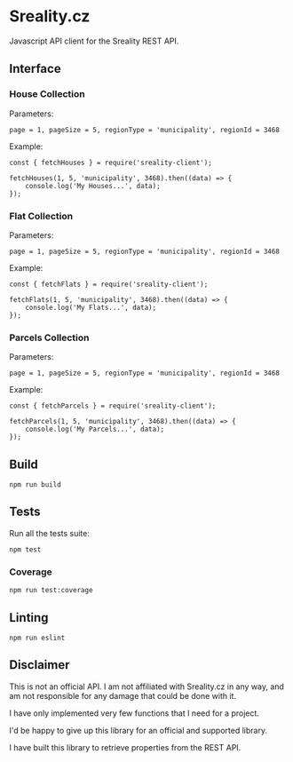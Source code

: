 # Sreality.cz

Javascript API client for the Sreality REST API.

## Interface

### House Collection

Parameters: 
```
page = 1, pageSize = 5, regionType = 'municipality', regionId = 3468
```

Example: 

```
const { fetchHouses } = require('sreality-client');

fetchHouses(1, 5, 'municipality', 3468).then((data) => {
    console.log('My Houses...', data);
});
```

### Flat Collection

Parameters: 
```
page = 1, pageSize = 5, regionType = 'municipality', regionId = 3468
```

Example: 

```
const { fetchFlats } = require('sreality-client');

fetchFlats(1, 5, 'municipality', 3468).then((data) => {
    console.log('My Flats...', data);
});
```

### Parcels Collection

Parameters: 
```
page = 1, pageSize = 5, regionType = 'municipality', regionId = 3468
```

Example: 

```
const { fetchParcels } = require('sreality-client');

fetchParcels(1, 5, 'municipality', 3468).then((data) => {
    console.log('My Parcels...', data);
});
```

## Build

```
npm run build
```

## Tests

Run all the tests suite:
```
npm test
```

### Coverage
```
npm run test:coverage
```

## Linting

```
npm run eslint
```

## Disclaimer

This is not an official API. I am not affiliated with Sreality.cz in any way, and am not responsible for any damage that could be done with it.

I have only implemented very few functions that I need for a project.

I'd be happy to give up this library for an official and supported library.

I have built this library to retrieve properties from the REST API.

